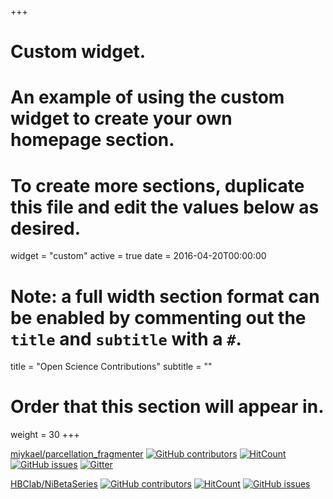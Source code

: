 +++
# Custom widget.
# An example of using the custom widget to create your own homepage section.
# To create more sections, duplicate this file and edit the values below as desired.
widget = "custom"
active = true
date = 2016-04-20T00:00:00

# Note: a full width section format can be enabled by commenting out the `title` and `subtitle` with a `#`.
title = "Open Science Contributions"
subtitle = ""

# Order that this section will appear in.
weight = 30
+++

[miykael/parcellation_fragmenter](https://github.com/miykael/parcellation_fragmenter) 
[![GitHub contributors](https://img.shields.io/github/contributors/miykael/parcellation_fragmenter.svg?style=flat-square)](https://github.com/miykael/parcellation_fragmenter) [![HitCount](http://hits.dwyl.io/miykael/parcellation_fragmenter.svg)](http://hits.dwyl.io/miykael/parcellation_fragmenter) [![GitHub issues](https://img.shields.io/github/issues/miykael/parcellation_fragmenter.svg?style=flat-square)](https://github.com/miykael/parcellation_fragmenter/issues) [![Gitter](https://img.shields.io/gitter/room/parcellation_fragmenter/nw.js.svg?style=flat-square)](https://gitter.im/parcellation_fragmenter/Lobby) 

[HBClab/NiBetaSeries](https://github.com/HBClab/NiBetaSeries) 
[![GitHub contributors](https://img.shields.io/github/contributors/HBClab/NiBetaSeries.svg?style=flat-square)](https://github.com/NBClab/NiBetaSeries) [![HitCount](http://hits.dwyl.io/HCBlab/NiBetaSeries.svg)](http://hits.dwyl.io/HCBlab/NiBetaSeries) [![GitHub issues](https://img.shields.io/github/issues/HBClab/NiBetaSeries.svg?style=flat-square)](https://github.com/HBClab/NiBetaSeries/issues) 
